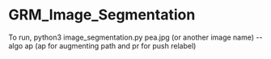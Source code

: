 # GRM_Image_Segmentation

To run, python3 image_segmentation.py pea.jpg (or another image name) --algo ap (ap for augmenting path and pr for push relabel)
